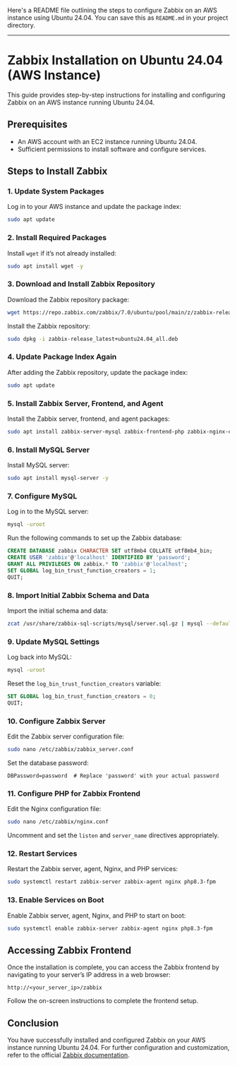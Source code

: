 Here's a README file outlining the steps to configure Zabbix on an AWS instance using Ubuntu 24.04. You can save this as `README.md` in your project directory.

---

# Zabbix Installation on Ubuntu 24.04 (AWS Instance)

This guide provides step-by-step instructions for installing and configuring Zabbix on an AWS instance running Ubuntu 24.04.

## Prerequisites

- An AWS account with an EC2 instance running Ubuntu 24.04.
- Sufficient permissions to install software and configure services.

## Steps to Install Zabbix

### 1. Update System Packages

Log in to your AWS instance and update the package index:

```bash
sudo apt update
```

### 2. Install Required Packages

Install `wget` if it’s not already installed:

```bash
sudo apt install wget -y
```

### 3. Download and Install Zabbix Repository

Download the Zabbix repository package:

```bash
wget https://repo.zabbix.com/zabbix/7.0/ubuntu/pool/main/z/zabbix-release/zabbix-release_latest+ubuntu24.04_all.deb
```

Install the Zabbix repository:

```bash
sudo dpkg -i zabbix-release_latest+ubuntu24.04_all.deb
```

### 4. Update Package Index Again

After adding the Zabbix repository, update the package index:

```bash
sudo apt update
```

### 5. Install Zabbix Server, Frontend, and Agent

Install the Zabbix server, frontend, and agent packages:

```bash
sudo apt install zabbix-server-mysql zabbix-frontend-php zabbix-nginx-conf zabbix-sql-scripts zabbix-agent -y
```

### 6. Install MySQL Server

Install MySQL server:

```bash
sudo apt install mysql-server -y
```

### 7. Configure MySQL

Log in to the MySQL server:

```bash
mysql -uroot
```

Run the following commands to set up the Zabbix database:

```sql
CREATE DATABASE zabbix CHARACTER SET utf8mb4 COLLATE utf8mb4_bin;
CREATE USER 'zabbix'@'localhost' IDENTIFIED BY 'password';
GRANT ALL PRIVILEGES ON zabbix.* TO 'zabbix'@'localhost';
SET GLOBAL log_bin_trust_function_creators = 1;
QUIT;
```

### 8. Import Initial Zabbix Schema and Data

Import the initial schema and data:

```bash
zcat /usr/share/zabbix-sql-scripts/mysql/server.sql.gz | mysql --default-character-set=utf8mb4 -uzabbix -p zabbix
```

### 9. Update MySQL Settings

Log back into MySQL:

```bash
mysql -uroot
```

Reset the `log_bin_trust_function_creators` variable:

```sql
SET GLOBAL log_bin_trust_function_creators = 0;
QUIT;
```

### 10. Configure Zabbix Server

Edit the Zabbix server configuration file:

```bash
sudo nano /etc/zabbix/zabbix_server.conf
```

Set the database password:

```
DBPassword=password  # Replace 'password' with your actual password
```

### 11. Configure PHP for Zabbix Frontend

Edit the Nginx configuration file:

```bash
sudo nano /etc/zabbix/nginx.conf
```

Uncomment and set the `listen` and `server_name` directives appropriately.

### 12. Restart Services

Restart the Zabbix server, agent, Nginx, and PHP services:

```bash
sudo systemctl restart zabbix-server zabbix-agent nginx php8.3-fpm
```

### 13. Enable Services on Boot

Enable Zabbix server, agent, Nginx, and PHP to start on boot:

```bash
sudo systemctl enable zabbix-server zabbix-agent nginx php8.3-fpm
```

## Accessing Zabbix Frontend

Once the installation is complete, you can access the Zabbix frontend by navigating to your server’s IP address in a web browser:

```
http://<your_server_ip>/zabbix
```

Follow the on-screen instructions to complete the frontend setup.

## Conclusion

You have successfully installed and configured Zabbix on your AWS instance running Ubuntu 24.04. For further configuration and customization, refer to the official [Zabbix documentation](https://www.zabbix.com/documentation/current/manual).
